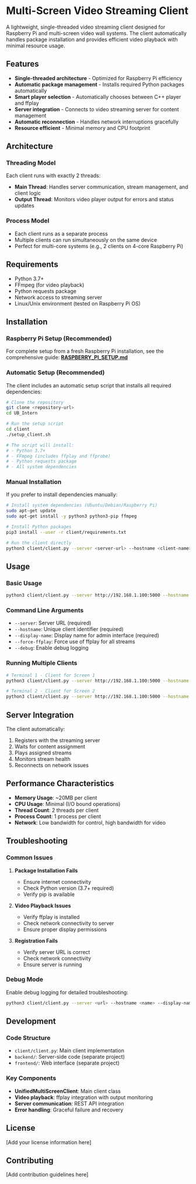 # Multi-Screen Video Streaming Client

A lightweight, single-threaded video streaming client designed for Raspberry Pi and multi-screen video wall systems. The client automatically handles package installation and provides efficient video playback with minimal resource usage.

## Features

- **Single-threaded architecture** - Optimized for Raspberry Pi efficiency
- **Automatic package management** - Installs required Python packages automatically
- **Smart player selection** - Automatically chooses between C++ player and ffplay
- **Server integration** - Connects to video streaming server for content management
- **Automatic reconnection** - Handles network interruptions gracefully
- **Resource efficient** - Minimal memory and CPU footprint

## Architecture

### Threading Model
Each client runs with exactly 2 threads:
- **Main Thread**: Handles server communication, stream management, and client logic
- **Output Thread**: Monitors video player output for errors and status updates

### Process Model
- Each client runs as a separate process
- Multiple clients can run simultaneously on the same device
- Perfect for multi-core systems (e.g., 2 clients on 4-core Raspberry Pi)

## Requirements

- Python 3.7+
- FFmpeg (for video playback)
- Python requests package
- Network access to streaming server
- Linux/Unix environment (tested on Raspberry Pi OS)

## Installation

### Raspberry Pi Setup (Recommended)

For complete setup from a fresh Raspberry Pi installation, see the comprehensive guide:
**[RASPBERRY_PI_SETUP.md](RASPBERRY_PI_SETUP.md)**

### Automatic Setup (Recommended)

The client includes an automatic setup script that installs all required dependencies:

```bash
# Clone the repository
git clone <repository-url>
cd UB_Intern

# Run the setup script
cd client
./setup_client.sh

# The script will install:
# - Python 3.7+
# - FFmpeg (includes ffplay and ffprobe)
# - Python requests package
# - All system dependencies
```

### Manual Installation

If you prefer to install dependencies manually:

```bash
# Install system dependencies (Ubuntu/Debian/Raspberry Pi)
sudo apt-get update
sudo apt-get install -y python3 python3-pip ffmpeg

# Install Python packages
pip3 install --user -r client/requirements.txt

# Run the client directly
python3 client/client.py --server <server-url> --hostname <client-name> --display-name <display-name>
```

## Usage

### Basic Usage

```bash
python3 client/client.py --server http://192.168.1.100:5000 --hostname rpi1 --display-name "Screen1"
```

### Command Line Arguments

- `--server`: Server URL (required)
- `--hostname`: Unique client identifier (required)
- `--display-name`: Display name for admin interface (required)
- `--force-ffplay`: Force use of ffplay for all streams
- `--debug`: Enable debug logging

### Running Multiple Clients

```bash
# Terminal 1 - Client for Screen 1
python3 client/client.py --server http://192.168.1.100:5000 --hostname rpi1 --display-name "Screen1" &

# Terminal 2 - Client for Screen 2
python3 client/client.py --server http://192.168.1.100:5000 --hostname rpi2 --display-name "Screen2" &
```

## Server Integration

The client automatically:
1. Registers with the streaming server
2. Waits for content assignment
3. Plays assigned streams
4. Monitors stream health
5. Reconnects on network issues

## Performance Characteristics

- **Memory Usage**: ~20MB per client
- **CPU Usage**: Minimal (I/O bound operations)
- **Thread Count**: 2 threads per client
- **Process Count**: 1 process per client
- **Network**: Low bandwidth for control, high bandwidth for video

## Troubleshooting

### Common Issues

1. **Package Installation Fails**
   - Ensure internet connectivity
   - Check Python version (3.7+ required)
   - Verify pip is available

2. **Video Playback Issues**
   - Verify ffplay is installed
   - Check network connectivity to server
   - Ensure proper display permissions

3. **Registration Fails**
   - Verify server URL is correct
   - Check network connectivity
   - Ensure server is running

### Debug Mode

Enable debug logging for detailed troubleshooting:

```bash
python3 client/client.py --server <url> --hostname <name> --display-name <display> --debug
```

## Development

### Code Structure

- `client/client.py`: Main client implementation
- `backend/`: Server-side code (separate project)
- `frontend/`: Web interface (separate project)

### Key Components

- **UnifiedMultiScreenClient**: Main client class
- **Video playback**: ffplay integration with output monitoring
- **Server communication**: REST API integration
- **Error handling**: Graceful failure and recovery

## License

[Add your license information here]

## Contributing

[Add contribution guidelines here]